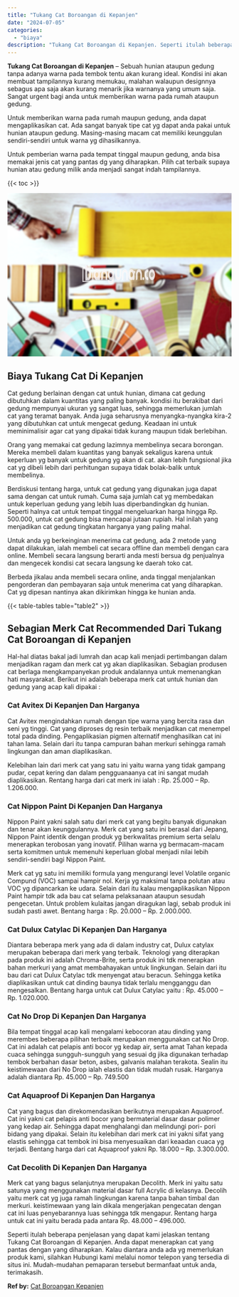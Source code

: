```yaml
---
title: "Tukang Cat Boroangan di Kepanjen"
date: "2024-07-05"
categories: 
  - "biaya"
description: "Tukang Cat Boroangan di Kepanjen. Seperti itulah beberapa penjelasan yang dapat kami jelaskan tentang Tukang Cat Boroangan di Kepanjen. Anda dapat menerapkan..."
---
```


**Tukang Cat Boroangan di Kepanjen** – Sebuah hunian ataupun gedung tanpa adanya warna pada tembok tentu akan kurang ideal. Kondisi ini akan membuat tampilannya kurang memukau, malahan walaupun designnya sebagus apa saja akan kurang menarik jika warnanya yang umum saja. Sangat urgent bagi anda untuk memberikan warna pada rumah ataupun gedung.

Untuk memberikan warna pada rumah maupun gedung, anda dapat mengaplikasikan cat. Ada sangat banyak tipe cat yg dapat anda pakai untuk hunian ataupun gedung. Masing-masing macam cat memiliki keunggulan sendiri-sendiri untuk warna yg dihasilkannya.

Untuk pemberian warna pada tempat tinggal maupun gedung, anda bisa memakai jenis cat yang pantas dg yang diharapkan. Pilih cat terbaik supaya hunian atau gedung milik anda menjadi sangat indah tampilannya.

{{< toc >}}

![Tukang Cat Boroangan di Kepanjen](/images/jasa-cat-murah30.png)

## Biaya Tukang Cat Di Kepanjen

Cat gedung berlainan dengan cat untuk hunian, dimana cat gedung dibutuhkan dalam kuantitas yang paling banyak. kondisi itu berakibat dari gedung mempunyai ukuran yg sangat luas, sehingga memerlukan jumlah cat yang teramat banyak. Anda juga seharusnya menyangka-nyangka kira-2 yang dibutuhkan cat untuk mengecat gedung. Keadaan ini untuk meminimalisir agar cat yang dipakai tidak kurang maupun tidak berlebihan.

Orang yang memakai cat gedung lazimnya membelinya secara borongan. Mereka membeli dalam kuantitas yang banyak sekaligus karena untuk keperluan yg banyak untuk gedung yg akan di cat. akan lebih fungsional jika cat yg dibeli lebih dari perhitungan supaya tidak bolak-balik untuk membelinya.

Berdiskusi tentang harga, untuk cat gedung yang digunakan juga dapat sama dengan cat untuk rumah. Cuma saja jumlah cat yg membedakan untuk keperluan gedung yang lebih luas diperbandingkan dg hunian. Seperti halnya cat untuk tempat tinggal mengeluarkan harga hingga Rp. 500.000, untuk cat gedung bisa mencapai jutaan rupiah. Hal inilah yang menjadikan cat gedung tingkatan harganya yang paling mahal.

Untuk anda yg berkeinginan menerima cat gedung, ada 2 metode yang dapat dilakukan, ialah membeli cat secara offline dan membeli dengan cara online. Membeli secara langsung berarti anda mesti bersua dg penjualnya dan mengecek kondisi cat secara langsung ke daerah toko cat.

Berbeda jikalau anda membeli secara online, anda tinggal menjalankan pengorderan dan pembayaran saja untuk menerima cat yang diharapkan. Cat yg dipesan nantinya akan dikirimkan hingga ke hunian anda.

{{< table-tables table="table2" >}}

## Sebagian Merk Cat Recommended Dari Tukang Cat Boroangan di Kepanjen

Hal-hal diatas bakal jadi lumrah dan acap kali menjadi pertimbangan dalam menjadikan ragam dan merk cat yg akan diaplikasikan. Sebagian produsen cat berlaga mengkampanyekan produk andalannya untuk memenangkan hati masyarakat. Berikut ini adalah beberapa merk cat untuk hunian dan gedung yang acap kali dipakai :

### Cat Avitex Di Kepanjen Dan Harganya

Cat Avitex mengindahkan rumah dengan tipe warna yang bercita rasa dan seni yg tinggi. Cat yang diproses dg resin terbaik menjadikan cat menempel total pada dinding. Pengaplikasian pigmen alternatif menghasilkan cat ini tahan lama. Selain dari itu tanpa campuran bahan merkuri sehingga ramah lingkungan dan aman diaplikasikan.

Kelebihan lain dari merk cat yang satu ini yaitu warna yang tidak gampang pudar, cepat kering dan dalam pengguanaanya cat ini sangat mudah diaplikasikan. Rentang harga dari cat merk ini ialah : Rp. 25.000 – Rp. 1.206.000.

### Cat Nippon Paint Di Kepanjen Dan Harganya

Nippon Paint yakni salah satu dari merk cat yang begitu banyak digunakan dan tenar akan keunggulannya. Merk cat yang satu ini berasal dari Jepang, Nippon Paint identik dengan produk yg berkwalitas premium serta selalu menerapkan terobosan yang inovatif. Pilihan warna yg bermacam-macam serta komitmen untuk memenuhi keperluan global menjadi nilai lebih sendiri-sendiri bagi Nippon Paint.

Merk cat yg satu ini memiliki formula yang mengurangi level Volatile organic Compund (VOC) sampai hampir nol. Kerja yg maksimal tanpa polutan atau VOC yg dipancarkan ke udara. Selain dari itu kalau mengaplikasikan Nippon Paint hampir tdk ada bau cat selama pelaksanaan ataupun sesudah pengecetan. Untuk problem kulaitas jangan diragukan lagi, sebab produk ini sudah pasti awet. Bentang harga : Rp. 20.000 – Rp. 2.000.000.

### Cat Dulux Catylac Di Kepanjen Dan Harganya

Diantara beberapa merk yang ada di dalam industry cat, Dulux catylax merupakan beberapa dari merk yang terbaik. Teknologi yang diterapkan pada produk ini adalah Chroma-Brite, serta produk ini tdk menerapkan bahan merkuri yang amat membahayakan untuk lingkungan. Selain dari itu bau dari cat Dulux Catylac tdk menyengat atau beracun. Sehingga ketika diaplikasikan untuk cat dinding baunya tidak terlalu mengganggu dan mengesalkan. Bentang harga untuk cat Dulux Catylac yaitu : Rp. 45.000 – Rp. 1.020.000.

### Cat No Drop Di Kepanjen Dan Harganya

Bila tempat tinggal acap kali mengalami kebocoran atau dinding yang merembes beberapa pilihan terbaik merupakan menggunakan cat No Drop. Cat ini adalah cat pelapis anti bocor yg kedap air, serta amat Tahan kepada cuaca sehingga sungguh-sungguh yang sesuai dg jika digunakan terhadap tembok berbahan dasar beton, asbes, galvanis malahan terakota. Sealin itu keistimewaan dari No Drop ialah elastis dan tidak mudah rusak. Harganya adalah diantara Rp. 45.000 – Rp. 749.500

### Cat Aquaproof Di Kepanjen Dan Harganya

Cat yang bagus dan direkomendasikan berikutnya merupakan Aquaproof. Cat ini yakni cat pelapis anti bocor yang bermaterial dasar dasar polimer yang kedap air. Sehingga dapat menghalangi dan melindungi pori- pori bidang yang dipakai. Selain itu kelebihan dari merk cat ini yakni sifat yang elastis sehingga cat tembok ini bisa menyesuaikan dari keaadan cuaca yg terjadi. Bentang harga dari cat Aquaproof yakni Rp. 18.000 – Rp. 3.300.000.

### Cat Decolith Di Kepanjen Dan Harganya

Merk cat yang bagus selanjutnya merupakan Decolith. Merk ini yaitu satu satunya yang menggunakan material dasar full Acrylic di kelasnya. Decolih yaitu merk cat yg juga ramah lingkungan karena tanpa bahan timbal dan merkuri. keistimewaan yang lain dikala mengerjakan pengecatan dengan cat ini luas penyebarannya luas sehingga tdk mengapur. Rentang harga untuk cat ini yaitu berada pada antara Rp. 48.000 – 496.000.

Seperti itulah beberapa penjelasan yang dapat kami jelaskan tentang Tukang Cat Boroangan di Kepanjen. Anda dapat menerapkan cat yang pantas dengan yang diharapkan. Kalau diantara anda ada yg memerlukan produk kami, silahkan Hubungi kami melalui nomor telepon yang tersedia di situs ini. Mudah-mudahan pemaparan tersebut bermanfaat untuk anda, terimakasih.

**Ref by:** [Cat Boroangan Kepanjen](https://id.wikipedia.org/wiki/Cat)
